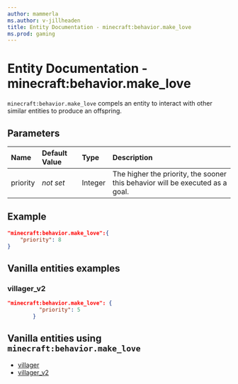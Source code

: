 ```yaml
---
author: mammerla
ms.author: v-jillheaden
title: Entity Documentation - minecraft:behavior.make_love
ms.prod: gaming
---
```


# Entity Documentation - minecraft:behavior.make_love

`minecraft:behavior.make_love` compels an entity to interact with other similar entities to produce an offspring.

## Parameters

|Name |Default Value  |Type  |Description  |
|:----------|:----------|:----------|:----------|
|priority|*not set*|Integer|The higher the priority, the sooner this behavior will be executed as a goal.|

## Example

```json
"minecraft:behavior.make_love":{
    "priority": 8
}
```

## Vanilla entities examples

### villager_v2

```json
"minecraft:behavior.make_love": {
          "priority": 5
        }
```

## Vanilla entities using `minecraft:behavior.make_love`

- [villager](../../../../Source/VanillaBehaviorPack_Snippets/entities/villager.md)
- [villager_v2](../../../../Source/VanillaBehaviorPack_Snippets/entities/villager_v2.md)
